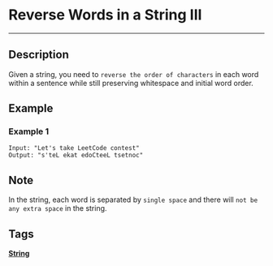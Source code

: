 # Reverse Words in a String III
-----
## Description
Given a string, you need to ```reverse the order of characters``` in each word within a sentence while still preserving whitespace and initial word order.

## Example
### Example 1
```
Input: "Let's take LeetCode contest"
Output: "s'teL ekat edoCteeL tsetnoc"
```
## Note
In the string, each word is separated by ```single space``` and there will ```not be any extra space``` in the string.

## Tags
**[String](https://leetcode.com/tag/string)**
